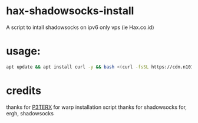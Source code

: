 # hax-shadowsocks-install
A script to intall shadowsocks on ipv6 only vps (ie Hax.co.id)

# usage:

```sh
apt update && apt install curl -y && bash <(curl -fsSL https://cdn.n101.workers.dev/https://github.com/daycat/hax-shadowsocks-install/blob/main/main.sh)
```

# credits
thanks for [P3TERX](https://github.com/p3terx/) for warp installation script
thanks for shadowsocks for, ergh, shadowsocks
